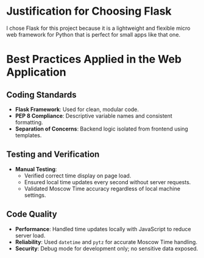 # Justification for Choosing Flask

I chose Flask for this project because it is a lightweight and flexible micro web framework for Python that is perfect for small apps like that one.

# Best Practices Applied in the Web Application

## Coding Standards
- **Flask Framework**: Used for clean, modular code.
- **PEP 8 Compliance**: Descriptive variable names and consistent formatting.
- **Separation of Concerns**: Backend logic isolated from frontend using templates.

## Testing and Verification
- **Manual Testing**:
  - Verified correct time display on page load.
  - Ensured local time updates every second without server requests.
  - Validated Moscow Time accuracy regardless of local machine settings.

## Code Quality
- **Performance**: Handled time updates locally with JavaScript to reduce server load.
- **Reliability**: Used `datetime` and `pytz` for accurate Moscow Time handling.
- **Security**: Debug mode for development only; no sensitive data exposed.
